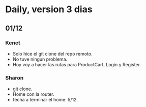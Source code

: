 # Daily, version 3 dias

## 01/12 

### Kenet
* Solo hice el git clone del repo remoto. 
* No tuve ningun problema.
* Hoy voy a hacer las rutas para ProductCart, Login y Register. 
	
### Sharon
* git clone.
* Home con la router. 
* fecha a terminar el home: 5/12.
